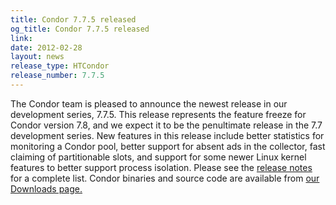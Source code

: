 ```yaml
---
title: Condor 7.7.5 released
og_title: Condor 7.7.5 released
link: 
date: 2012-02-28
layout: news
release_type: HTCondor
release_number: 7.7.5
---
```


The Condor team is pleased to announce the newest release in our development series, 7.7.5.  This release represents the feature freeze for Condor version 7.8, and we expect it to be the penultimate release in the 7.7 development series. New features in this release include better statistics for monitoring a Condor pool, better support for absent ads in the collector, fast claiming of partitionable slots, and support for some newer Linux kernel features to better support process isolation. Please see the <a href="manual/latest-dev/9_Version_History.html">release notes</a> for a complete list.  Condor binaries and source code are available from <a href="downloads/">our Downloads page.</a> 
